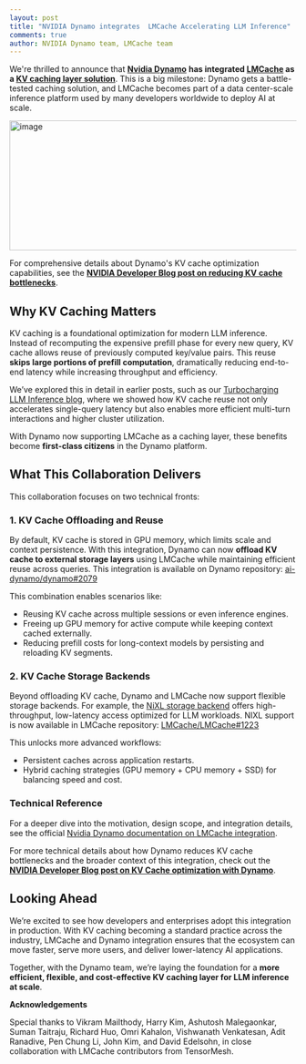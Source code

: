 ```yaml
---
layout: post
title: "NVIDIA Dynamo integrates  LMCache Accelerating LLM Inference"
comments: true
author: NVIDIA Dynamo team, LMCache team
---
```


We're thrilled to announce that [**Nvidia Dynamo**](https://github.com/ai-dynamo/dynamo) **has integrated [LMCache](https://github.com/LMCache/LMCache) as a [KV caching layer solution](https://docs.nvidia.com/dynamo/latest/components/backends/vllm/LMCache_Integration.html)**. This is a big milestone: Dynamo gets a battle-tested caching solution, and LMCache becomes part of a data center-scale inference platform used by many developers worldwide to deploy AI at scale.

<img width="1239" height="228" alt="image" src="https://github.com/user-attachments/assets/db2cd2b3-c0ce-44c8-b515-98370ff8efa8" />



For comprehensive details about Dynamo's KV cache optimization capabilities, see the **[NVIDIA Developer Blog post on reducing KV cache bottlenecks](https://developer.nvidia.com/blog/how-to-reduce-kv-cache-bottlenecks-with-nvidia-dynamo/)**.

## **Why KV Caching Matters**

KV caching is a foundational optimization for modern LLM inference. Instead of recomputing the expensive prefill phase for every new query, KV cache allows reuse of previously computed key/value pairs. This reuse **skips large portions of prefill computation**, dramatically reducing end-to-end latency while increasing throughput and efficiency.

We’ve explored this in detail in earlier posts, such as our [Turbocharging LLM Inference blog](https://blog.lmcache.ai/2025-05-16-release/), where we showed how KV cache reuse not only accelerates single-query latency but also enables more efficient multi-turn interactions and higher cluster utilization.

With Dynamo now supporting LMCache as a caching layer, these benefits become **first-class citizens** in the Dynamo platform.

## **What This Collaboration Delivers**

This collaboration focuses on two technical fronts:

### **1\. KV Cache Offloading and Reuse**

By default, KV cache is stored in GPU memory, which limits scale and context persistence. With this integration, Dynamo can now **offload KV cache to external storage layers** using LMCache while maintaining efficient reuse across queries. This integration is available on Dynamo repository: [ai-dynamo/dynamo\#2079](https://github.com/ai-dynamo/dynamo/pull/2079)

This combination enables scenarios like:

* Reusing KV cache across multiple sessions or even inference engines.  
* Freeing up GPU memory for active compute while keeping context cached externally.  
* Reducing prefill costs for long-context models by persisting and reloading KV segments.

### **2\. KV Cache Storage Backends**

Beyond offloading KV cache, Dynamo and LMCache now support flexible storage backends. For example, the [NiXL storage backend](https://github.com/LMCache/LMCache/blob/dev/lmcache/v1/storage_backend/nixl_storage_backend.py?utm_source=chatgpt.com) offers high-throughput, low-latency access optimized for LLM workloads. NIXL support is now available in LMCache repository: [LMCache/LMCache\#1223](https://github.com/LMCache/LMCache/pull/1223?utm_source=chatgpt.com)

This unlocks more advanced workflows:

* Persistent caches across application restarts.  
* Hybrid caching strategies (GPU memory \+ CPU memory \+ SSD) for balancing speed and cost.

### **Technical Reference**

For a deeper dive into the motivation, design scope, and integration details, see the official [Nvidia Dynamo documentation on LMCache integration](https://docs.nvidia.com/dynamo/latest/components/backends/vllm/LMCache_Integration.html?utm_source=chatgpt.com).

For more technical details about how Dynamo reduces KV cache bottlenecks and the broader context of this integration, check out the **[NVIDIA Developer Blog post on KV Cache optimization with Dynamo](https://developer.nvidia.com/blog/how-to-reduce-kv-cache-bottlenecks-with-nvidia-dynamo/)**.

## **Looking Ahead**

We’re excited to see how developers and enterprises adopt this integration in production. With KV caching becoming a standard practice across the industry, LMCache and Dynamo integration ensures that the ecosystem can move faster, serve more users, and deliver lower-latency AI applications.

Together, with the Dynamo team, we’re laying the foundation for a **more efficient, flexible, and cost-effective KV caching layer for LLM inference at scale**.

**Acknowledgements**

Special thanks to Vikram Mailthody, Harry Kim, Ashutosh Malegaonkar, Suman Taitraju, Richard Huo, Omri Kahalon, Vishwanath Venkatesan, Adit Ranadive, Pen Chung Li, John Kim, and David Edelsohn, in close collaboration with LMCache contributors from TensorMesh. 
